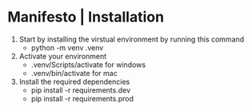 # Manifesto | Installation

1. Start by installing the virstual environment by running this command
   - python -m venv .venv
2. Activate your environment
   - .venv/Scripts/activate for windows 
   - .venv/bin/activate for mac
3. Install the required dependencies
   - pip install -r requirements.dev
   - pip install -r requirements.prod